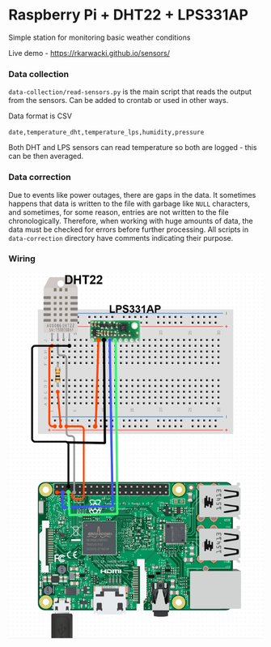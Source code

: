 # Raspberry Pi + DHT22 + LPS331AP
Simple station for monitoring basic weather conditions

Live demo - https://rkarwacki.github.io/sensors/

### Data collection
`data-collection/read-sensors.py` is the main script that reads the output from the sensors. 
Can be added to crontab or used in other ways.

Data format is CSV

`date,temperature_dht,temperature_lps,humidity,pressure`

Both DHT and LPS sensors can read temperature so both are logged - this can be then averaged.

### Data correction

Due to events like power outages, there are gaps in the data. 
It sometimes happens that data is written to the file with garbage like `NULL` characters, and sometimes, 
for some reason, entries are not written to the file chronologically. Therefore, when working with huge amounts of data,
the data must be checked for errors before further processing. 
All scripts in `data-correction` directory have comments indicating their purpose. 

### Wiring

![schematic](./assets/schematic.png)
